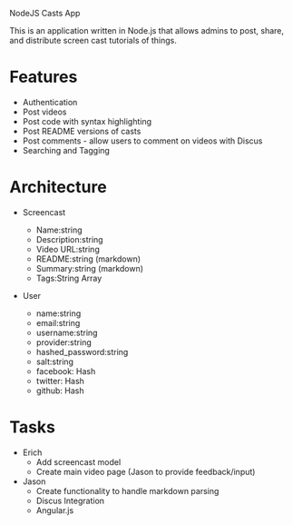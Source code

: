 NodeJS Casts App

This is an application written in Node.js that allows admins to post, share, and distribute screen cast tutorials of things.

# Features
 - Authentication
 - Post videos
 - Post code with syntax highlighting
 - Post README versions of casts
 - Post comments - allow users to comment on videos with Discus
 - Searching and Tagging

# Architecture
- Screencast
	- Name:string
	- Description:string
	- Video URL:string
	- README:string (markdown)
	- Summary:string (markdown)
	- Tags:String Array

- User
	- name:string
	- email:string
	- username:string
	- provider:string
	- hashed_password:string
	- salt:string 
	- facebook: Hash
	- twitter: Hash
	- github: Hash

# Tasks
- Erich
	- Add screencast model
	- Create main video page (Jason to provide feedback/input)
- Jason
	- Create functionality to handle markdown parsing
	- Discus Integration
	- Angular.js


